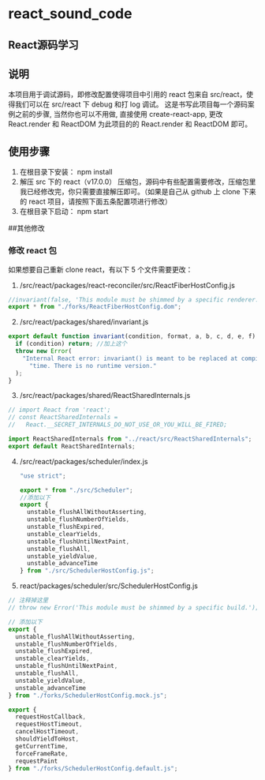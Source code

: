 # react_sound_code

## React源码学习

## 说明
本项目用于调试源码，即修改配置使得项目中引用的 react 包来自 src/react，使得我们可以在 src/react 下 debug 和打 log 调试。
这是书写此项目每一个源码案例之前的步骤, 当然你也可以不用做, 直接使用 create-react-app, 更改 React.render 和 ReactDOM 为此项目的的 React.render 和 ReactDOM 即可。

## 使用步骤

1. 在根目录下安装： npm install
2. 解压 src 下的 react（v17.0.0） 压缩包，源码中有些配置需要修改，压缩包里我已经修改完，你只需要直接解压即可。（如果是自己从 github 上 clone 下来的 react 项目，请按照下面五条配置项进行修改）
3. 在根目录下启动： npm start

##其他修改

### 修改 react 包

如果想要自己重新 clone react，有以下 5 个文件需要更改：

1. /src/react/packages/react-reconciler/src/ReactFiberHostConfig.js

```jsx
//invariant(false, 'This module must be shimmed by a specific renderer.'); //sy
export * from "./forks/ReactFiberHostConfig.dom";
```

2. /src/react/packages/shared/invariant.js

```jsx
export default function invariant(condition, format, a, b, c, d, e, f) {
  if (condition) return; //加上这个
  throw new Error(
    "Internal React error: invariant() is meant to be replaced at compile " +
      "time. There is no runtime version."
  );
}
```

3. /src/react/packages/shared/ReactSharedInternals.js

```jsx
// import React from 'react';
// const ReactSharedInternals =
//   React.__SECRET_INTERNALS_DO_NOT_USE_OR_YOU_WILL_BE_FIRED;

import ReactSharedInternals from "../react/src/ReactSharedInternals";
export default ReactSharedInternals;
```

4. /src/react/packages/scheduler/index.js

   ```jsx
   "use strict";

   export * from "./src/Scheduler";
   //添加以下
   export {
     unstable_flushAllWithoutAsserting,
     unstable_flushNumberOfYields,
     unstable_flushExpired,
     unstable_clearYields,
     unstable_flushUntilNextPaint,
     unstable_flushAll,
     unstable_yieldValue,
     unstable_advanceTime
   } from "./src/SchedulerHostConfig.js";
   ```

5. react/packages/scheduler/src/SchedulerHostConfig.js

```js
// 注释掉这里
// throw new Error('This module must be shimmed by a specific build.');

// 添加以下
export {
  unstable_flushAllWithoutAsserting,
  unstable_flushNumberOfYields,
  unstable_flushExpired,
  unstable_clearYields,
  unstable_flushUntilNextPaint,
  unstable_flushAll,
  unstable_yieldValue,
  unstable_advanceTime
} from "./forks/SchedulerHostConfig.mock.js";

export {
  requestHostCallback,
  requestHostTimeout,
  cancelHostTimeout,
  shouldYieldToHost,
  getCurrentTime,
  forceFrameRate,
  requestPaint
} from "./forks/SchedulerHostConfig.default.js";
```
